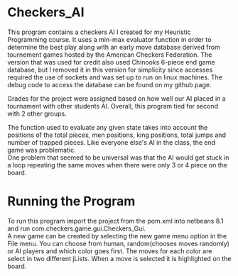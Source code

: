 # Checkers_AI

This program contains a checkers AI I created for my Heuristic Programming course.  It uses a min-max evaluator function
in order to determine the best play along with an early move database derived from tournement games hosted by the American 
Checkers Federation.  The version that was used for credit also used Chinooks 6-piece end game database, but I removed it
in this version for simplicity since accesses required the use of sockets and was set up to run on linux machines.  The debug 
code to access the database can be found on my github page.

Grades for the project were assigned based on how well our AI  placed in a tournament with other students AI.  Overall, this 
program tied for second with 2 other groups.  

The function used to evaluate any given state takes into account the positions of the total pieces, men positions, king 
positions, total jumps and number of trapped pieces.  Like everyone else's AI in the class, the end game was problematic.  
One problem that seemed to be universal was that the AI would get stuck in a loop repeating the same moves when there were
only 3 or 4 piece on the board.  

# Running the Program

To run this program import the project from the pom.xml into netbeans 8.1 and run com.checkers.game.gui.Checkers_Gui.  
A new game can be created by selecting the new game menu option in the File menu.  You can choose from human, random(chooses 
moves randomly) or AI players and which color goes first.  The moves for each color are select in two different jLists.  When 
a move is selected it is highlighted on the board.
